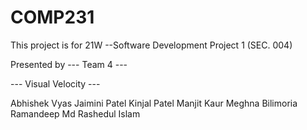 # COMP231

This project is for 21W --Software Development Project 1 (SEC. 004)

Presented by 
--- Team 4 ---

--- Visual Velocity ---

Abhishek Vyas
Jaimini Patel
Kinjal Patel
Manjit Kaur
Meghna Bilimoria
Ramandeep
Md Rashedul Islam 
